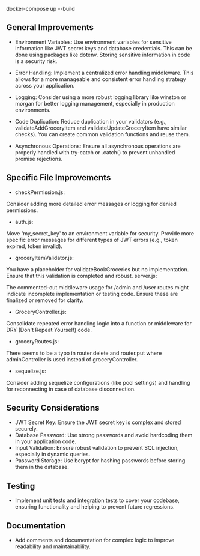docker-compose up --build


## General Improvements

- Environment Variables: Use environment variables for sensitive information like JWT secret keys and database credentials. This can be done using packages like dotenv. Storing sensitive information in code is a security risk.

- Error Handling: Implement a centralized error handling middleware. This allows for a more manageable and consistent error handling strategy across your application.

- Logging: Consider using a more robust logging library like winston or morgan for better logging management, especially in production environments.

- Code Duplication: Reduce duplication in your validators (e.g., validateAddGroceryItem and validateUpdateGroceryItem have similar checks). You can create common validation functions and reuse them.

- Asynchronous Operations: Ensure all asynchronous operations are properly handled with try-catch or .catch() to prevent unhandled promise rejections.

## Specific File Improvements
- checkPermission.js:

Consider adding more detailed error messages or logging for denied permissions.

- auth.js:

Move 'my_secret_key' to an environment variable for security.
Provide more specific error messages for different types of JWT errors (e.g., token expired, token invalid).

- groceryItemValidator.js:

You have a placeholder for validateBookGroceries but no implementation. Ensure that this validation is completed and robust.
server.js:

The commented-out middleware usage for /admin and /user routes might indicate incomplete implementation or testing code. Ensure these are finalized or removed for clarity.


- GroceryController.js:

Consolidate repeated error handling logic into a function or middleware for DRY (Don't Repeat Yourself) code.

- groceryRoutes.js:

There seems to be a typo in router.delete and router.put where adminController is used instead of groceryController.

- sequelize.js:

Consider adding sequelize configurations (like pool settings) and handling for reconnecting in case of database disconnection.


## Security Considerations

- JWT Secret Key: Ensure the JWT secret key is complex and stored securely.
- Database Password: Use strong passwords and avoid hardcoding them in your application code.
- Input Validation: Ensure robust validation to prevent SQL injection, especially in dynamic queries.
- Password Storage: Use bcrypt for hashing passwords before storing them in the database.


## Testing

- Implement unit tests and integration tests to cover your codebase, ensuring functionality and helping to prevent future regressions.

## Documentation

- Add comments and documentation for complex logic to improve readability and maintainability.








